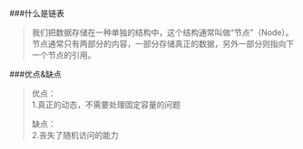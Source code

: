 ###什么是链表
>我们把数据存储在一种单独的结构中，这个结构通常叫做“节点”（Node）。节点通常只有两部分的内容，一部分存储真正的数据，另外一部分则指向下一个节点的引用。

###优点&缺点
>优点：  
>1.真正的动态，不需要处理固定容量的问题  
> 
>缺点：  
>2.丧失了随机访问的能力